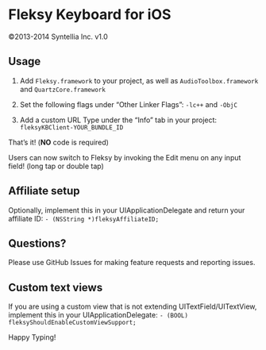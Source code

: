 Fleksy Keyboard for iOS
=================
©2013-2014 Syntellia Inc. v1.0

## Usage

1. Add `Fleksy.framework` to your project, as well as `AudioToolbox.framework` and `QuartzCore.framework`

2. Set the following flags under “Other Linker Flags”: `-lc++` and `-ObjC`

3. Add a custom URL Type under the “Info” tab in your project: `fleksyKBClient-YOUR_BUNDLE_ID`

That’s it! (**NO** code is required)

Users can now switch to Fleksy by invoking the Edit menu on any input field! (long tap or double tap)

## Affiliate setup

Optionally, implement this in your UIApplicationDelegate and return your affiliate ID: `- (NSString *)fleksyAffiliateID;`

## Questions?

Please use GitHub Issues for making feature requests and reporting issues.

## Custom text views

If you are using a custom view that is not extending UITextField/UITextView, implement this in your UIApplicationDelegate: `- (BOOL) fleksyShouldEnableCustomViewSupport;`

Happy Typing!


